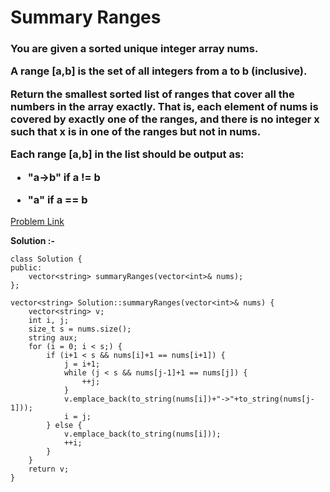 # Summary Ranges

<h3>
You are given a sorted unique integer array nums.

A range [a,b] is the set of all integers from a to b (inclusive).

Return the smallest sorted list of ranges that cover all the numbers in the array exactly. That is, each element of nums is covered by exactly one of the ranges, and there is no integer x such that x is in one of the ranges but not in nums.

Each range [a,b] in the list should be output as:

  * "a->b" if a != b
  
  * "a" if a == b
</h3>

[Problem Link](https://leetcode.com/problems/summary-ranges/)

**Solution :-**

```
class Solution {
public:
    vector<string> summaryRanges(vector<int>& nums);
};

vector<string> Solution::summaryRanges(vector<int>& nums) {
    vector<string> v;
    int i, j;
    size_t s = nums.size();
    string aux;
    for (i = 0; i < s;) {
        if (i+1 < s && nums[i]+1 == nums[i+1]) {
            j = i+1;
            while (j < s && nums[j-1]+1 == nums[j]) {
                ++j;
            }
            v.emplace_back(to_string(nums[i])+"->"+to_string(nums[j-1]));
            i = j;
        } else {
            v.emplace_back(to_string(nums[i])); 
            ++i;
        }
    }
    return v;
}

```
